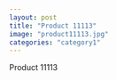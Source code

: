 ```yaml
---
layout: post
title: "Product 11113"
image: "product11113.jpg"
categories: "category1"
---
```

Product 11113

